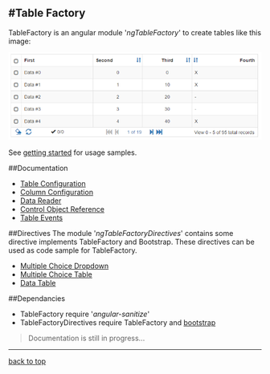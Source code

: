 ﻿
#Table Factory
------------------------------------------------------------------------
TableFactory is an angular module '*ngTableFactory*' to create tables like this image:

![TableFactory Sample](images/table-whole.png)

See [getting started](detting-started.md) for usage samples.


##Documentation

- [Table Configuration](docs-configuration-table.md)
- [Column Configuration](docs-configuration-column.md)
- [Data Reader](docs-data-reader.md)
- [Control Object Reference](docs-factory-reference.md)
- [Table Events](docs-table-events.md)


##Directives
The module '*ngTableFactoryDirectives*' contains some directive implements TableFactory and Bootstrap.
These directives can be used as code sample for TableFactory.

- [Multiple Choice Dropdown](summary.md)
- [Multiple Choice Table](summary.md)
- [Data Table](summary.md)


##Dependancies
- TableFactory require '*angular-sanitize*'
- TableFactoryDirectives require TableFactory and [bootstrap](http://getbootstrap.com/)

> Documentation is still in progress...

------------------------------------------------------------------------

[back to top](#table-factory)
